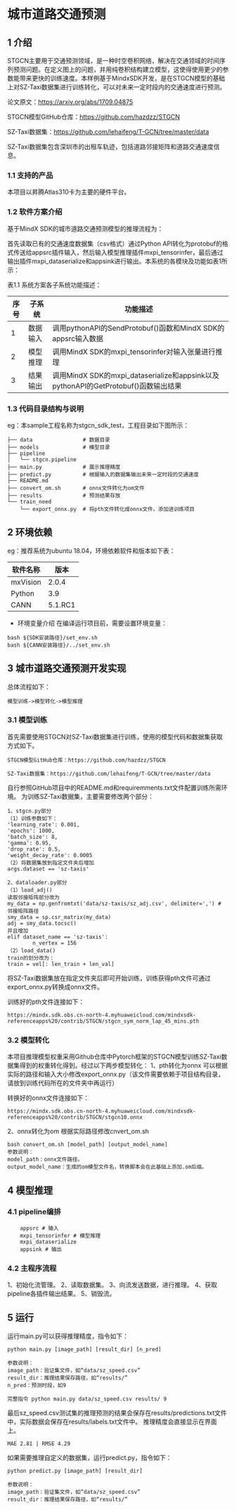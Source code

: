 # 城市道路交通预测

## 1 介绍

STGCN主要用于交通预测领域，是一种时空卷积网络，解决在交通领域的时间序列预测问题。在定义图上的问题，并用纯卷积结构建立模型，这使得使用更少的参数能带来更快的训练速度。本样例基于MindxSDK开发，是在STGCN模型的基础上对SZ-Taxi数据集进行训练转化，可以对未来一定时段内的交通速度进行预测。

论文原文：https://arxiv.org/abs/1709.04875

STGCN模型GitHub仓库：https://github.com/hazdzz/STGCN

SZ-Taxi数据集：https://github.com/lehaifeng/T-GCN/tree/master/data	

SZ-Taxi数据集包含深圳市的出租车轨迹，包括道路邻接矩阵和道路交通速度信息。

### 1.1 支持的产品
本项目以昇腾Atlas310卡为主要的硬件平台。

### 1.2 软件方案介绍

基于MindX SDK的城市道路交通预测模型的推理流程为：

首先读取已有的交通速度数据集（csv格式）通过Python API转化为protobuf的格式传送给appsrc插件输入，然后输入模型推理插件mxpi_tensorinfer，最后通过输出插件mxpi_dataserialize和appsink进行输出。本系统的各模块及功能如表1所示：

表1.1 系统方案各子系统功能描述：

| 序号 | 子系统 | 功能描述     |
| ---- | ------ | ------------ |
| 1    | 数据输入 | 调用pythonAPI的SendProtobuf()函数和MindX SDK的appsrc输入数据|
| 2    | 模型推理 | 调用MindX SDK的mxpi_tensorinfer对输入张量进行推理 |
| 3    | 结果输出 | 调用MindX SDK的mxpi_dataserialize和appsink以及pythonAPI的GetProtobuf()函数输出结果 |


### 1.3 代码目录结构与说明

eg：本sample工程名称为stgcn_sdk_test，工程目录如下图所示：
```
├── data                # 数据目录
├── models              # 模型目录
├── pipeline
│   └── stgcn.pipeline
├── main.py             # 展示推理精度
├── predict.py          # 根据输入的数据集输出未来一定时段的交通速度
├── README.md
├── convert_om.sh       # onnx文件转化为om文件
├── results             # 预测结果存放
└── train_need
    └── export_onnx.py  # 将pth文件转化成onnx文件，添加进训练项目
```

## 2 环境依赖

eg：推荐系统为ubuntu 18.04，环境依赖软件和版本如下表：

| 软件名称 | 版本   |
| -------- | ------ |
| mxVision | 2.0.4 |
| Python | 3.9 |
| CANN | 5.1.RC1 |

- 环境变量介绍
在编译运行项目前，需要设置环境变量：
```
bash ${SDK安装路径}/set_env.sh
bash ${CANN安装路径}/../set_env.sh
```

## 3 城市道路交通预测开发实现
总体流程如下：
```
模型训练->模型转化->模型推理
```
### 3.1 模型训练
首先需要使用STGCN对SZ-Taxi数据集进行训练，使用的模型代码和数据集获取方式如下。
```
STGCN模型GitHub仓库：https://github.com/hazdzz/STGCN

SZ-Taxi数据集：https://github.com/lehaifeng/T-GCN/tree/master/data	
```
自行参照GitHub项目中的README.md和requiremments.txt文件配置训练所需环境。
为训练SZ-Taxi数据集，主要需要修改两个部分：
```
1、stgcn.py部分
（1）训练参数如下：
'learning_rate': 0.001,
'epochs': 1000,
'batch_size': 8,
'gamma': 0.95,
'drop_rate': 0.5,
'weight_decay_rate': 0.0005
（2）将数据集放到指定文件夹后增加
args.dataset == 'sz-taxis'

2、dataloader.py部分
（1）load_adj()
读取邻接矩阵部分改为
my_data = np.genfromtxt('data/sz-taxis/sz_adj.csv', delimiter=',') # 邻接矩阵路径
smy_data = sp.csr_matrix(my_data)
adj = smy_data.tocsc()
并且增加
elif dataset_name == 'sz-taxis':
        n_vertex = 156
（2）load_data()
train的划分改为：
train = vel[: len_train + len_val]
```
将SZ-Taxi数据集放在指定文件夹后即可开始训练，训练获得pth文件可通过export_onnx.py转换成onnx文件。

训练好的pth文件连接如下：
```
https://mindx.sdk.obs.cn-north-4.myhuaweicloud.com/mindxsdk-referenceapps%20/contrib/STGCN/stgcn_sym_norm_lap_45_mins.pth
```

### 3.2 模型转化
本项目推理模型权重采用Github仓库中Pytorch框架的STGCN模型训练SZ-Taxi数据集得到的权重转化得到。经过以下两步模型转化：
1、pth转化为onnx
可以根据实际的路径和输入大小修改export_onnx.py（该文件需要依赖于项目结构目录，请放到训练代码所在的文件夹中再运行）

转换好的onnx文件连接如下：
```
https://mindx.sdk.obs.cn-north-4.myhuaweicloud.com/mindxsdk-referenceapps%20/contrib/STGCN/stgcn10.onnx
```

2、onnx转化为om
根据实际路径修改cnvert_om.sh
```
bash convert_om.sh [model_path] [output_model_name]
参数说明：
model_path：onnx文件路径。
output_model_name：生成的om模型文件名，转换脚本会在此基础上添加.om后缀。
```

## 4 模型推理
### 4.1 pipeline编排
```
    appsrc # 输入
    mxpi_tensorinfer # 模型推理
    mxpi_dataserialize
    appsink # 输出
```
### 4.2 主程序流程

1、初始化流管理。
2、读取数据集。
3、向流发送数据，进行推理。
4、获取pipeline各插件输出结果。
5、销毁流。

## 5 运行
运行main.py可以获得推理精度，指令如下：
```
python main.py [image_path] [result_dir] [n_pred]

参数说明：
image_path：验证集文件，如“data/sz_speed.csv”
result_dir：推理结果保存路径，如“results/”
n_pred：预测时段，如9

完整指令 python main.py data/sz_speed.csv results/ 9
```
最后sz_speed.csv测试集的推理预测的结果会保存在results/predictions.txt文件中，实际数据会保存在results/labels.txt文件中。
推理精度会直接显示在界面上。
```
MAE 2.81 | RMSE 4.29
```
如果需要推理自定义的数据集，运行predict.py，指令如下：
```
python predict.py [image_path] [result_dir]

参数说明：
image_path：验证集文件，如“data/sz_speed.csv”
result_dir：推理结果保存路径，如“results/”
```